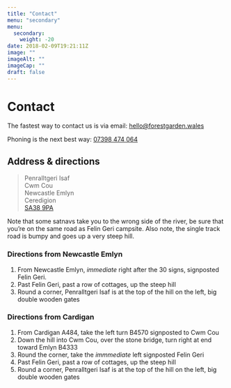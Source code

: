 ```yaml
---
title: "Contact"
menu: "secondary"
menu: 
  secondary:
    weight: -20
date: 2018-02-09T19:21:11Z
image: ""
imageAlt: ""
imageCap: ""
draft: false
---
```


# Contact

The fastest way to contact us is via email: <hello@forestgarden.wales>

Phoning is the next best way: <a href="tel:+447398474064">07398 474 064</a>

## Address & directions

> Penralltgeri Isaf  
Cwm Cou  
Newcastle Emlyn  
Ceredigion  
[SA38 9PA](https://www.openstreetmap.org/search?query=52.0579%2C-4.4711#map=16/52.0579/-4.4711&layers=H)

Note that some satnavs take you to the wrong side of the river, be sure that you’re on the same road as Felin Geri campsite. Also note, the single track road is bumpy and goes up a very steep hill.

### Directions from Newcastle Emlyn

1. From Newcastle Emlyn, _immediate_ right after the 30 signs, signposted Felin Geri. 
2. Past Felin Geri, past a row of cottages, up the steep hill
3. Round a corner, Penralltgeri Isaf is at the top of the hill on the left, big double wooden gates

### Directions from Cardigan

1. From Cardigan A484, take the left turn B4570 signposted to Cwm Cou
2. Down the hill into Cwm Cou, over the stone bridge, turn right at end toward Emlyn B4333
3. Round the corner, take the _immmediate_ left signposted Felin Geri
4. Past Felin Geri, past a row of cottages, up the steep hill
5. Round a corner, Penralltgeri Isaf is at the top of the hill on the left, big double wooden gates
